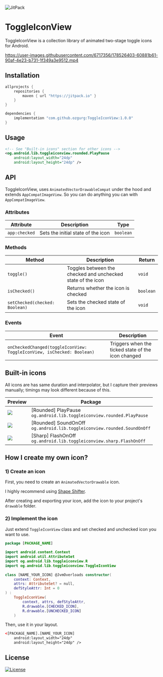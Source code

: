 ![JitPack](https://img.shields.io/jitpack/v/github/ozgurg/ToggleIconView)

# ToggleIconView

ToggleIconView is a collection library of animated two-stage toggle icons for Android.

https://user-images.githubusercontent.com/6717356/178526403-60881b61-90af-4e23-b731-1f349a3e9512.mp4

## Installation

```gradle
allprojects {
    repositories {
        maven { url "https://jitpack.io" }
    }
}

dependencies {
    implementation "com.github.ozgurg:ToggleIconView:1.0.0"
}
```

## Usage

``` xml
<!-- See "Built-in icons" section for other icons -->
<og.android.lib.toggleiconview.rounded.PlayPause
    android:layout_width="24dp"
    android:layout_height="24dp" />
```

## API

ToggleIconView, uses `AnimatedVectorDrawableCompat` under the hood and extends `AppCompatImageView`. So you can do
anything you can with `AppCompatImageView`.

### Attributes

| Attribute     | Description                        | Type      |
|---------------|------------------------------------|-----------|
| `app:checked` | Sets the initial state of the icon | `boolean` |

### Methods

| Method                         | Description                                                 | Return    |
|--------------------------------|-------------------------------------------------------------|-----------|
| `toggle()`                     | Toggles between the checked and unchecked state of the icon | `void`    |
| `isChecked()`                  | Returns whether the icon is checked                         | `boolean` |
| `setChecked(checked: Boolean)` | Sets the checked state of the icon                          | `void`    |

### Events

| Event                                                                  | Description                                        |
|------------------------------------------------------------------------|----------------------------------------------------|
| `onCheckedChanged(toggleIconView: ToggleIconView, isChecked: Boolean)` | Triggers when the ticked state of the icon changed |

## Built-in icons

All icons are has same duration and interpolator, but I capture their previews manually; timings may look different
because of this.

| Preview                                                                                                   | Package                                                                      |
|-----------------------------------------------------------------------------------------------------------|------------------------------------------------------------------------------|
| ![](https://user-images.githubusercontent.com/6717356/178586997-ec1f822d-0355-468c-8ea4-6122dd24a22b.gif) | [Rounded] PlayPause<br />`og.android.lib.toggleiconview.rounded.PlayPause`   |
| ![](https://user-images.githubusercontent.com/6717356/178587007-a40486e7-11e3-43f1-bcb2-78a5afcedd05.gif) | [Rounded] SoundOnOff<br />`og.android.lib.toggleiconview.rounded.SoundOnOff` |
| ![](https://user-images.githubusercontent.com/6717356/178586969-c1270e15-76b7-4c68-83b7-c1f958aa5fb6.gif) | [Sharp] FlashOnOff<br />`og.android.lib.toggleiconview.sharp.FlashOnOff`     |

## How I create my own icon?

### 1) Create an icon

First, you need to create an `AnimatedVectorDrawable` icon.

I highly recommend using [Shape Shifter](https://shapeshifter.design/).

After creating and exporting your icon, add the icon to your project's `drawable` folder.

### 2) Implement the icon

Just extend `ToggleIconView` class and set checked and unchecked icon you want to use.

``` kotlin
package [PACKAGE_NAME]
  
import android.content.Context  
import android.util.AttributeSet  
import og.android.lib.toggleiconview.R  
import og.android.lib.toggleiconview.ToggleIconView  
  
class [NAME_YOUR_ICON] @JvmOverloads constructor(  
    context: Context,  
    attrs: AttributeSet? = null,  
    defStyleAttr: Int = 0  
) :  
    ToggleIconView(  
        context, attrs, defStyleAttr,  
        R.drawable.[CHECKED_ICON],  
        R.drawable.[UNCHECKED_ICON]  
    )
```

Then, use it in your layout.

``` xml
<[PACKAGE_NAME].[NAME_YOUR_ICON]
    android:layout_width="24dp"
    android:layout_height="24dp" />
```

## License

[![License](https://img.shields.io/github/license/ozgurg/ToggleIconView)](https://github.com/ozgurg/ToggleIconView/blob/main/LICENSE)
